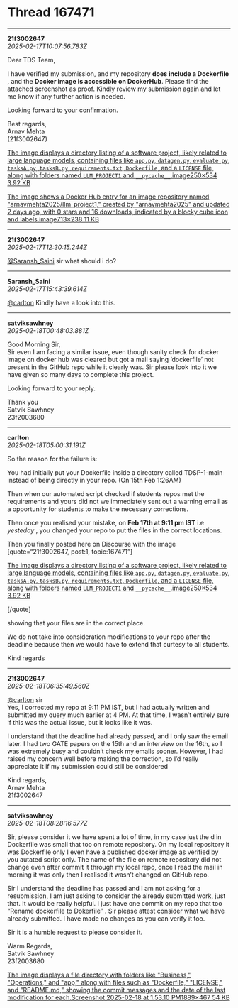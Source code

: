 # Thread 167471


---
**21f3002647**  
*2025-02-17T10:07:56.783Z*


Dear TDS Team,

I have verified my submission, and my repository **does include a Dockerfile** , and the **Docker image is accessible on DockerHub**. Please find the attached screenshot as proof. Kindly review my submission again and let me know if any further action is needed.

Looking forward to your confirmation.

Best regards,  
Arnav Mehta  
(21f3002647)

[The image displays a directory listing of a software project, likely related to large language models, containing files like `app.py`, `datagen.py`, `evaluate.py`, `tasksA.py`, `tasksB.py`, `requirements.txt`, `Dockerfile`, and a `LICENSE` file, along with folders named `LLM_PROJECT1` and `__pycache__`.image250×534 3.92 KB](https://europe1.discourse-cdn.com/flex013/uploads/iitm/original/3X/6/a/6a4a28aa638840e8d2e4dbf246ca235fd41e5ccb.png "image")

  


[The image shows a Docker Hub entry for an image repository named "arnavmehta2025/llm_project1," created by "arnavmehta2025" and updated 2 days ago, with 0 stars and 16 downloads, indicated by a blocky cube icon and labels.image713×238 11 KB](https://europe1.discourse-cdn.com/flex013/uploads/iitm/original/3X/d/1/d14c53cce65e7ac7f679de75bba301f3ee23f1f0.png "image")




---
**21f3002647**  
*2025-02-17T12:30:15.244Z*


[@Saransh_Saini](/u/saransh_saini) sir what should i do?




---
**Saransh_Saini**  
*2025-02-17T15:43:39.614Z*


[@carlton](/u/carlton) Kindly have a look into this.




---
**satviksawhney**  
*2025-02-18T00:48:03.881Z*


Good Morning Sir,  
Sir even I am facing a similar issue, even though sanity check for docker image on docker hub was cleared but got a mail saying ‘dockerfile’ not present in the GitHub repo while it clearly was. Sir please look into it we have given so many days to complete this project.

Looking forward to your reply.

Thank you  
Satvik Sawhney  
23f2003680




---
**carlton**  
*2025-02-18T05:00:31.191Z*


So the reason for the failure is:

You had initially put your Dockerfile inside a directory called TDSP-1-main instead of being directly in your repo. (On 15th Feb 1:26AM)

Then when our automated script checked if students repos met the requirements and yours did not we immediately sent out a warning email as a opportunity for students to make the necessary corrections.

Then once you realised your mistake, on **Feb 17th at 9:11 pm IST** i.e _yesteday_ , you changed your repo to put the files in the correct locations.

Then you finally posted here on Discourse with the image [quote=“21f3002647, post:1, topic:167471”]  


[The image displays a directory listing of a software project, likely related to large language models, containing files like `app.py`, `datagen.py`, `evaluate.py`, `tasksA.py`, `tasksB.py`, `requirements.txt`, `Dockerfile`, and a `LICENSE` file, along with folders named `LLM_PROJECT1` and `__pycache__`.image250×534 3.92 KB](https://europe1.discourse-cdn.com/flex013/uploads/iitm/original/3X/6/a/6a4a28aa638840e8d2e4dbf246ca235fd41e5ccb.png "image")

  
[/quote]

showing that your files are in the correct place.

We do not take into consideration modifications to your repo after the deadline because then we would have to extend that curtesy to all students.

Kind regards




---
**21f3002647**  
*2025-02-18T06:35:49.560Z*


[@carlton](/u/carlton) sir  
Yes, I corrected my repo at 9:11 PM IST, but I had actually written and submitted my query much earlier at 4 PM. At that time, I wasn’t entirely sure if this was the actual issue, but it looks like it was.

I understand that the deadline had already passed, and I only saw the email later. I had two GATE papers on the 15th and an interview on the 16th, so I was extremely busy and couldn’t check my emails sooner. However, I had raised my concern well before making the correction, so I’d really appreciate it if my submission could still be considered 

Kind regards,  
Arnav Mehta  
21f3002647




---
**satviksawhney**  
*2025-02-18T08:28:16.577Z*


Sir, please consider it we have spent a lot of time, in my case just the d in Dockerfile was small that too on remote repository. On my local repository it was Dockerfile only I even have a published docker image as verified by you autated script only. The name of the file on remote repository did not change even after commit it through my local repo, once I read the mail in morning it was only then I realised it wasn’t changed on GitHub repo.

Sir I understand the deadline has passed and I am not asking for a resubmission, I am just asking to consider the already submitted work, just that. It would be really helpful. I just have one commit on my repo that too “Rename dockerfile to Dokerfile” . Sir please attest consider what we have already submitted. I have made no changes as you can verify it too.

Sir it is a humble request to please consider it.

Warm Regards,  
Satvik Sawhney  
23f2003680

[The image displays a file directory with folders like "Business," "Operations," and "app," along with files such as "Dockerfile," "LICENSE," and "README.md," showing the commit messages and the date of the last modification for each.Screenshot 2025-02-18 at 1.53.10 PM1889×467 54 KB](https://europe1.discourse-cdn.com/flex013/uploads/iitm/original/3X/1/a/1a5f2ea044383efcb5d248ddb487665e9e65957d.png "Screenshot 2025-02-18 at 1.53.10 PM")


